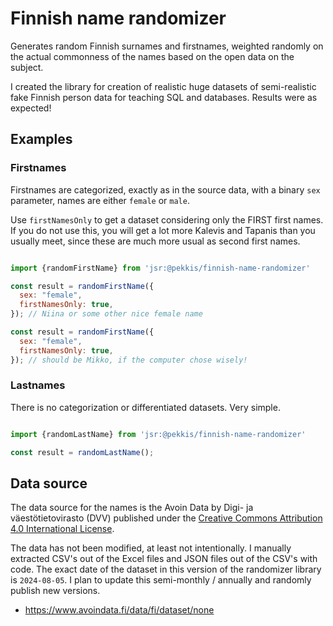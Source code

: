 # Finnish name randomizer

Generates random Finnish surnames and firstnames, weighted randomly
on the actual commonness of the names based on the open data on the subject.

I created the library for creation of realistic huge datasets of semi-realistic
fake Finnish person data for teaching SQL and databases. Results were as expected!

## Examples

### Firstnames

Firstnames are categorized, exactly as in the source data, with a binary `sex` parameter,
names are either `female` or `male`.

Use `firstNamesOnly` to get a dataset considering only the FIRST first names.
If you do not use this, you will get a lot more Kalevis and Tapanis than you
usually meet, since these are much more usual as second first names.

```js

import {randomFirstName} from 'jsr:@pekkis/finnish-name-randomizer'

const result = randomFirstName({
  sex: "female",
  firstNamesOnly: true,
}); // Niina or some other nice female name

const result = randomFirstName({
  sex: "female",
  firstNamesOnly: true,
}); // should be Mikko, if the computer chose wisely!

```

### Lastnames

There is no categorization or differentiated datasets. Very simple.

```js

import {randomLastName} from 'jsr:@pekkis/finnish-name-randomizer'

const result = randomLastName();
```

## Data source

The data source for the names is the Avoin Data by Digi- ja väestötietovirasto (DVV) published under the [Creative Commons Attribution 4.0 International License](https://creativecommons.org/licenses/by/4.0/).

The data has not been modified, at least not intentionally. I manually extracted CSV's out of the Excel files and JSON files out of the CSV's with code. The exact date of the dataset in this version of the randomizer library is `2024-08-05`. I plan to update this semi-monthly / annually and randomly publish new versions.

* https://www.avoindata.fi/data/fi/dataset/none

